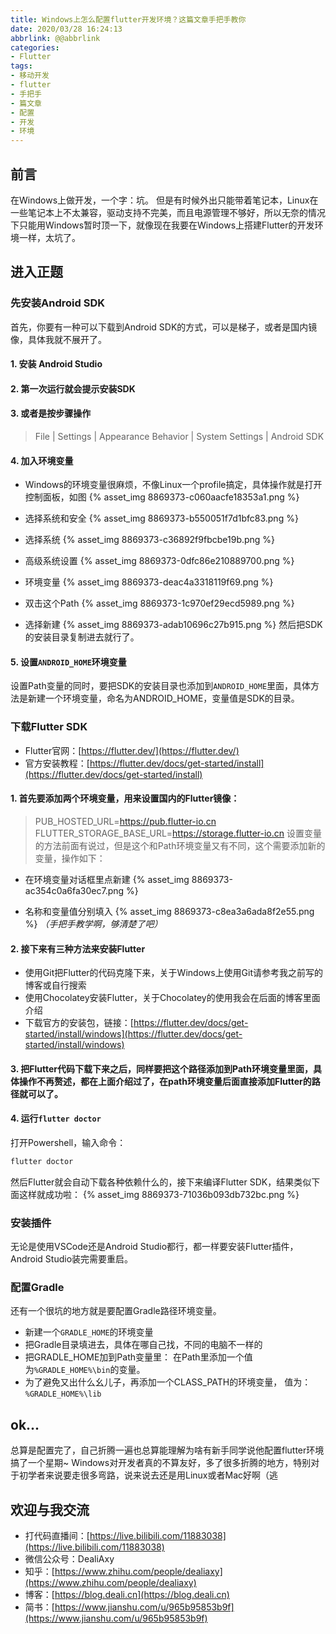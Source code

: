 ```yaml
---
title: Windows上怎么配置flutter开发环境？这篇文章手把手教你
date: 2020/03/28 16:24:13
abbrlink: @@abbrlink
categories:
- Flutter
tags:
- 移动开发
- flutter
- 手把手
- 篇文章
- 配置
- 开发
- 环境
---
```

## 前言
在Windows上做开发，一个字：坑。
但是有时候外出只能带着笔记本，Linux在一些笔记本上不太兼容，驱动支持不完美，而且电源管理不够好，所以无奈的情况下只能用Windows暂时顶一下，就像现在我要在Windows上搭建Flutter的开发环境一样，太坑了。

## 进入正题
### 先安装Android SDK
首先，你要有一种可以下载到Android SDK的方式，可以是梯子，或者是国内镜像，具体我就不展开了。
#### 1. 安装 Android Studio
#### 2. 第一次运行就会提示安装SDK
#### 3. 或者是按步骤操作
>File | Settings | Appearance Behavior | System Settings | Android SDK
#### 4. 加入环境变量
- Windows的环境变量很麻烦，不像Linux一个profile搞定，具体操作就是打开控制面板，如图
{% asset_img 8869373-c060aacfe18353a1.png %}

- 选择系统和安全
{% asset_img 8869373-b550051f7d1bfc83.png %}

- 选择系统
{% asset_img 8869373-c36892f9fbcbe19b.png %}

- 高级系统设置
{% asset_img 8869373-0dfc86e210889700.png %}

- 环境变量
{% asset_img 8869373-deac4a3318119f69.png %}

- 双击这个Path
{% asset_img 8869373-1c970ef29ecd5989.png %}

- 选择新建
{% asset_img 8869373-adab10696c27b915.png %}
然后把SDK的安装目录复制进去就行了。

#### 5. 设置`ANDROID_HOME`环境变量
设置Path变量的同时，要把SDK的安装目录也添加到`ANDROID_HOME`里面，具体方法是新建一个环境变量，命名为ANDROID_HOME，变量值是SDK的目录。

### 下载Flutter SDK
- Flutter官网：[https://flutter.dev/](https://flutter.dev/)
- 官方安装教程：[https://flutter.dev/docs/get-started/install](https://flutter.dev/docs/get-started/install)

#### 1. 首先要添加两个环境变量，用来设置国内的Flutter镜像：
>PUB_HOSTED_URL=https://pub.flutter-io.cn
>FLUTTER_STORAGE_BASE_URL=https://storage.flutter-io.cn
设置变量的方法前面有说过，但是这个和Path环境变量又有不同，这个需要添加新的变量，操作如下：

- 在环境变量对话框里点新建
{% asset_img 8869373-ac354c0a6fa30ec7.png %}

- 名称和变量值分别填入
{% asset_img 8869373-c8ea3a6ada8f2e55.png %}
*（手把手教学啊，够清楚了吧）*

#### 2. **接下来有三种方法来安装Flutter**
- 使用Git把Flutter的代码克隆下来，关于Windows上使用Git请参考我之前写的博客或自行搜索
- 使用Chocolatey安装Flutter，关于Chocolatey的使用我会在后面的博客里面介绍
- 下载官方的安装包，链接：[https://flutter.dev/docs/get-started/install/windows](https://flutter.dev/docs/get-started/install/windows)

#### 3. 把Flutter代码下载下来之后，同样要把这个路径添加到Path环境变量里面，具体操作不再赘述，都在上面介绍过了，在path环境变量后面直接添加Flutter的路径就可以了。

#### 4. 运行`flutter doctor`
打开Powershell，输入命令：
```ps
flutter doctor
```
然后Flutter就会自动下载各种依赖什么的，接下来编译Flutter SDK，结果类似下面这样就成功啦：
{% asset_img 8869373-71036b093db732bc.png %}


### 安装插件
无论是使用VSCode还是Android Studio都行，都一样要安装Flutter插件，Android Studio装完需要重启。

### 配置Gradle
还有一个很坑的地方就是要配置Gradle路径环境变量。
- 新建一个`GRADLE_HOME`的环境变量
- 把Gradle目录填进去，具体在哪自己找，不同的电脑不一样的
- 把GRADLE_HOME加到Path变量里：
在Path里添加一个值为`%GRADLE_HOME%\bin`的变量。
- 为了避免又出什么幺儿子，再添加一个CLASS_PATH的环境变量，
值为：`%GRADLE_HOME%\lib`

## ok...
总算是配置完了，自己折腾一遍也总算能理解为啥有新手同学说他配置flutter环境搞了一个星期~
Windows对开发者真的不算友好，多了很多折腾的地方，特别对于初学者来说要走很多弯路，说来说去还是用Linux或者Mac好啊（逃

## 欢迎与我交流
- 打代码直播间：[https://live.bilibili.com/11883038](https://live.bilibili.com/11883038)
- 微信公众号：DealiAxy
- 知乎：[https://www.zhihu.com/people/dealiaxy](https://www.zhihu.com/people/dealiaxy)
- 博客：[https://blog.deali.cn](https://blog.deali.cn)
- 简书：[https://www.jianshu.com/u/965b95853b9f](https://www.jianshu.com/u/965b95853b9f)
